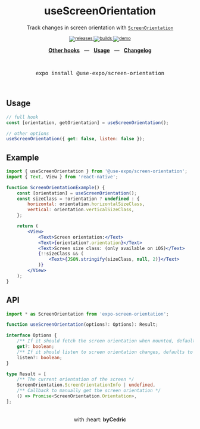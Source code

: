 <div align="center">
    <h1>useScreenOrientation</h1>
    <p>Track changes in screen orientation with <a href="https://docs.expo.io/versions/latest/sdk/screen-orientation/"><code>ScreenOrientation</code></a></p>
    <sup>
        <a href="https://github.com/bycedric/use-expo/releases">
            <img src="https://img.shields.io/github/release/byCedric/use-expo/all.svg?style=flat-square" alt="releases" />
        </a>
        <a href="https://github.com/bycedric/use-expo/actions">
            <img src="https://img.shields.io/github/workflow/status/byCedric/use-expo/Packages/master.svg?style=flat-square" alt="builds" />
        </a>
        <a href="https://exp.host/@bycedric/use-expo">
            <img src="https://img.shields.io/badge/demo-expo.io-lightgrey.svg?style=flat-square" alt="demo" />
        </a>
    </sup>
    <br />
    <p align="center">
        <a href="https://github.com/byCedric/use-expo#readme"><b>Other hooks</b></a>
        &nbsp;&nbsp;&mdash;&nbsp;&nbsp;
        <a href="https://github.com/byCedric/use-expo#usage"><b>Usage</b></a>
        &nbsp;&nbsp;&mdash;&nbsp;&nbsp;
        <a href="https://github.com/byCedric/use-expo/blob/master/CHANGELOG.md"><b>Changelog</b></a>
    </p>
    <br />
    <pre>expo install @use-expo/screen-orientation</pre>
    <br />
</div>

## Usage

```jsx
// full hook
const [orientation, getOrientation] = useScreenOrientation();

// other options
useScreenOrientation({ get: false, listen: false });
```


## Example

```jsx
import { useScreenOrientation } from '@use-expo/screen-orientation';
import { Text, View } from 'react-native';

function ScreenOrientationExample() {
    const [orientation] = useScreenOrientation();
    const sizeClass = !orientation ? undefined : {
        horizontal: orientation.horizontalSizeClass,
        vertical: orientation.verticalSizeClass,
    };

    return (
        <View>
            <Text>Screen orientation:</Text>
            <Text>{orientation?.orientation}</Text>
            <Text>Screen size class: (only available on iOS)</Text>
            {!!sizeClass && (
                <Text>{JSON.stringify(sizeClass, null, 2)}</Text>
            )}
        </View>
    );
}
```


## API

```ts
import * as ScreenOrientation from 'expo-screen-orientation';

function useScreenOrientation(options?: Options): Result;

interface Options {
    /** If it should fetch the screen orientation when mounted, defaults to `true` */
    get?: boolean;
    /** If it should listen to screen orientation changes, defaults to `true` */
	listen?: boolean;
}

type Result = [
    /** The current orientation of the screen */
    ScreenOrientation.ScreenOrientationInfo | undefined,
    /** Callback to manually get the screen orientation */
    () => Promise<ScreenOrientation.Orientation>,
];
```

<div align="center">
    <br />
    with :heart: <strong>byCedric</strong>
    <br />
</div>
